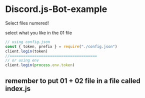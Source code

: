 # Discord.js-Bot-example

Select files numered!

select what you like in the 01 file

```js
// using config.json
const { token, prefix } = require("./config.json")
client.login(token)
//=======================================
// or using env
client.login(process.env.token)
```

## remember to put 01 + 02 file in a file called index.js

